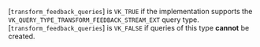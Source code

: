 [`transform_feedback_queries`] is
`VK_TRUE` if the implementation supports the
`VK_QUERY_TYPE_TRANSFORM_FEEDBACK_STREAM_EXT` query type.
[`transform_feedback_queries`] is `VK_FALSE` if queries of this type
 **cannot**  be created.